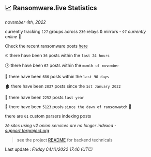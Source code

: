 
## 📈 Ransomware.live Statistics
_november 4th, 2022_

currently tracking `127` groups across `230` relays & mirrors - _`97` currently online_ 📡

Check the recent ransomware posts [here](https://www.ransomware.live/#/recentposts)


⏲ there have been `36` posts within the `last 24 hours`

🕓 there have been `62` posts within the `month of november`

📅 there have been `686` posts within the `last 90 days`

🏚 there have been `2837` posts since the `1st January 2022`

🚀 there have been `2252` posts `last year`

🦕 there have been `5123` posts `since the dawn of ransomwatch` 🐣

there are `61` custom parsers indexing posts

_`20` sites using v2 onion services are no longer indexed - [support.torproject.org](https://support.torproject.org/onionservices/v2-deprecation/)_

> see the project [README](https://github.com/jmousqueton/ransomwatch#readme) for backend technicals



Last update : _Friday 04/11/2022 17.46 (UTC)_

